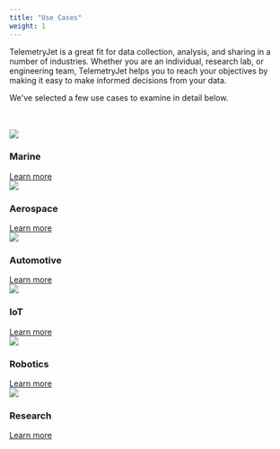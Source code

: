 ```yaml
---
title: "Use Cases"
weight: 1
---
```


TelemetryJet is a great fit for data collection, analysis, and sharing in a number of industries. Whether you are an individual, research lab, or engineering team, TelemetryJet helps you to reach your objectives by making it easy to make informed decisions from your data.

We've selected a few use cases to examine in detail below.
<br><br><br>


<div id="marineUseCase" class="highlightSection">
    <div class="highlightSectionImage">
        <img src="/img/use-case-marine-1-scaled.jpg" />
    </div>
    <div class="highlightSectionText">
        <h3>Marine</h3>
        <div class="flexSpacer"></div>
        <a class="bp3-button bp3-minimal" role="button" href="/use-cases/marine">Learn more<span class="bp3-icon-standard bp3-icon-arrow-right"></span></a>
    </div>
</div>

<div id="aerospaceUseCase" class="highlightSection">
    <div class="highlightSectionImage">
        <img src="/img/use-case-aerospace-scaled.jpg" />
    </div>
    <div class="highlightSectionText">
        <h3>Aerospace</h3>
        <div class="flexSpacer"></div>
        <a class="bp3-button bp3-minimal" role="button" href="/use-cases/aerospace">Learn more<span class="bp3-icon-standard bp3-icon-arrow-right"></span></a>
    </div>
</div>

<div id="automotiveUseCase" class="highlightSection">
    <div class="highlightSectionImage">
        <img src="/img/use-case-automotive-scaled.jpg" />
    </div>
    <div class="highlightSectionText">
        <h3>Automotive</h3>
        <div class="flexSpacer"></div>
        <a class="bp3-button bp3-minimal" role="button" href="/use-cases/automotive">Learn more<span class="bp3-icon-standard bp3-icon-arrow-right"></span></a>
    </div>
</div>

<div id="iotUseCase" class="highlightSection">
    <div class="highlightSectionImage">
        <img src="/img/use-case-iot-3-scaled.jpg" />
    </div>
    <div class="highlightSectionText">
        <h3>IoT</h3>
        <div class="flexSpacer"></div>
        <a class="bp3-button bp3-minimal" role="button" href="/use-cases/iot">Learn more<span class="bp3-icon-standard bp3-icon-arrow-right"></span></a>
    </div>
</div>

<div id="roboticsUseCase" class="highlightSection">
    <div class="highlightSectionImage">
        <img src="/img/use-case-robotics-scaled.jpg" />
    </div>
    <div class="highlightSectionText">
        <h3>Robotics</h3>
        <div class="flexSpacer"></div>
        <a class="bp3-button bp3-minimal" role="button" href="/use-cases/robotics">Learn more<span class="bp3-icon-standard bp3-icon-arrow-right"></span></a>
    </div>
</div>

<div id="researchUseCase" class="highlightSection">
    <div class="highlightSectionImage">
        <img src="/img/use-case-research-scaled.jpg" />
    </div>
    <div class="highlightSectionText">
        <h3>Research</h3>
        <div class="flexSpacer"></div>
        <a class="bp3-button bp3-minimal" role="button" href="/use-cases/research">Learn more<span class="bp3-icon-standard bp3-icon-arrow-right"></span></a>
    </div>
</div>
